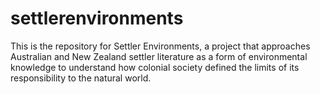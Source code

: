 # settlerenvironments
This is the repository for Settler Environments, a project that approaches Australian and New Zealand settler literature as a form of environmental knowledge to understand how colonial society defined the limits of its responsibility to the natural world.
